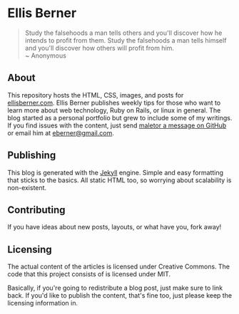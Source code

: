 # Ellis Berner

> Study the falsehoods a man tells others and you'll discover how he intends to profit from them. Study the falsehoods a man tells himself and you'll discover how others will profit from him.<br />
> ~ Anonymous

## About

This repository hosts the HTML, CSS, images, and posts for [ellisberner.com](http://ellisberner.com). Ellis Berner publishes weekly tips for those who want to learn more about web technology, Ruby on Rails, or linux in general. The blog started as a personal portfolio but grew to include some of my writings. If you find issues with the content, just send [maletor a message on GitHub](http://github.com/maletor) or email him at [eberner@gmail.com](mailto://eberner@gmail.com).

## Publishing

This blog is generated with the [Jekyll](http://github.com/mojombo/jekyll) engine. Simple and easy formatting that sticks to the basics. All static HTML too, so worrying about scalability is non-existent.

## Contributing

If you have ideas about new posts, layouts, or what have you, fork away!

## Licensing

The actual content of the articles is licensed under Creative Commons. The code that this project consists of is licensed under MIT.

Basically, if you're going to redistribute a blog post, just make sure to link back. If you'd like to publish the content, that's fine too, just please keep the licensing information in.
